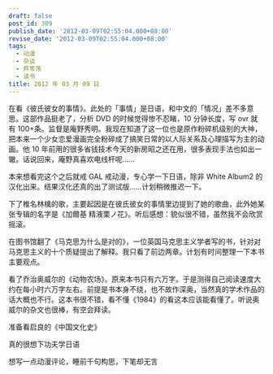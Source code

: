 ```yaml
---
draft: false
post_id: 309
publish_date: '2012-03-09T02:55:04.000+08:00'
revise_date: '2012-03-09T02:55:04.000+08:00'
tags:
  - 动漫
  - 杂谈
  - 芦苇荡
  - 读书
title: 2012 年 03 月 09 日
---
```


在看《彼氏彼女的事情》。此处的「事情」是日语，和中文的「情况」差不多意思。这部作品挺老了，分析 DVD 的时候觉得惨不忍睹，10 分钟长度，写 ovr 就有 100+条。监督是庵野秀明。我现在知道了这一位也是原作粉碎机级别的大神，把本来一个少女恋爱漫画完全粉碎成了搞笑日常的以人际关系及心理描写为主的动画。他 10 年前用的很多省钱技术今天的新房昭之还在用，很多表现手法也如出一辙。话说回来，庵野真喜欢电线杆呢……

本来想看完这个之后就戒 GAL 戒动漫，专心学一下日语，除非 White Album2 的汉化出来。结果汉化还真的出了测试版……计划稍微推迟一下。

下了椎名林檎的歌，主要起因是在彼氏彼女的事情里边提到了她的歌曲，此外她某张专辑的名字是《加爾基 精液栗ノ花》。听后感想：貌似很不错，虽然我不会欣赏摇滚。

在图书馆翻了《马克思为什么是对的》，一位英国马克思主义学者写的书，针对对马克思主义的十个质疑提出了解释。我只看了前边两章。计划有时间整理一下本书主要观点。

看了乔治奥威尔的《动物农场》。原来本书只有六万字。于是测得自己阅读速度大约在每小时六万字左右。前提是书本身不绕，也不故作深奥，当然真的学术作品的话大概也不行。这本书很不错，看不懂《1984》的看这本应该能看懂了。听说奥威尔的杂文也很棒，有空会拜读。

准备看启良的《中国文化史》

真的很想下功夫学日语

想写一点动漫评论，睡前千句构思，下笔却无言
